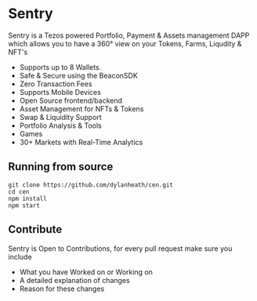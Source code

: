 # Sentry

Sentry is a Tezos powered Portfolio, Payment & Assets management DAPP which allows you to have a 360° view on your Tokens, Farms, Liqudity & NFT's

* Supports up to 8 Wallets.
* Safe & Secure using the BeaconSDK
* Zero Transaction Fees
* Supports Mobile Devices
* Open Source frontend/backend
* Asset Management for NFTs & Tokens
* Swap & Liquidity Support
* Portfolio Analysis & Tools
* Games
* 30+ Markets with Real-Time Analytics


## Running from source

```
git clone https://github.com/dylanheath/cen.git
cd cen
npm install
npm start
```

## Contribute

Sentry is Open to Contributions, for every pull request make sure you include 
- What you have Worked on or Working on
- A detailed explanation of changes
- Reason for these changes
